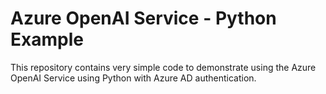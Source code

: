 # Azure OpenAI Service - Python Example
This repository contains very simple code to demonstrate using the Azure OpenAI Service using Python with Azure AD authentication.
